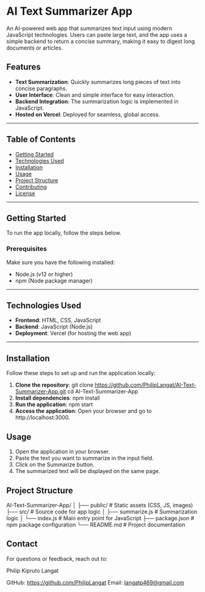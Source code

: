 # AI Text Summarizer App

An AI-powered web app that summarizes text input using modern JavaScript technologies. Users can paste large text, and the app uses a simple backend to return a concise summary, making it easy to digest long documents or articles.

## Features

- **Text Summarization**: Quickly summarizes long pieces of text into concise paragraphs.
- **User Interface**: Clean and simple interface for easy interaction.
- **Backend Integration**: The summarization logic is implemented in JavaScript.
- **Hosted on Vercel**: Deployed for seamless, global access.

---

## Table of Contents

- [Getting Started](#getting-started)
- [Technologies Used](#technologies-used)
- [Installation](#installation)
- [Usage](#usage)
- [Project Structure](#project-structure)
- [Contributing](#contributing)
- [License](#license)

---

## Getting Started

To run the app locally, follow the steps below.

### Prerequisites

Make sure you have the following installed:

- Node.js (v12 or higher)
- npm (Node package manager)

---

## Technologies Used

- **Frontend**: HTML, CSS, JavaScript
- **Backend**: JavaScript (Node.js)
- **Deployment**: Vercel (for hosting the web app)

---

## Installation

Follow these steps to set up and run the application locally:

1. **Clone the repository**:
   git clone https://github.com/PhilipLangat/AI-Text-Summarizer-App.git
   cd AI-Text-Summarizer-App
2. **Install dependencies**:
   npm install
3. **Run the application**:
   npm start
4. **Access the application**:
  Open your browser and go to http://localhost:3000.


## Usage
1. Open the application in your browser.
2. Paste the text you want to summarize in the input field.
3. Click on the Summarize button.
4. The summarized text will be displayed on the same page.

## Project Structure
AI-Text-Summarizer-App/
│
├── public/                 # Static assets (CSS, JS, images)
├── src/                    # Source code for app logic
│   ├── summarize.js        # Summarization logic
│   └── index.js            # Main entry point for JavaScript
├── package.json            # npm package configuration
└── README.md               # Project documentation

## Contact
For questions or feedback, reach out to:

Philip Kipruto Langat

GitHub: https://github.com/PhilipLangat
Email: langatp469@gmail.com